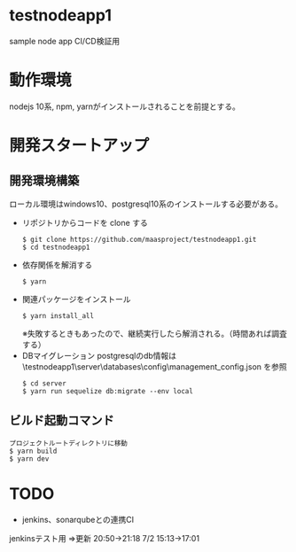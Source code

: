 # testnodeapp1
sample node app CI/CD検証用

# 動作環境

nodejs 10系, npm, yarnがインストールされることを前提とする。

# 開発スタートアップ

## 開発環境構築

ローカル環境はwindows10、postgresql10系のインストールする必要がある。

* リポジトリからコードを clone する
    ```shell
    $ git clone https://github.com/maasproject/testnodeapp1.git
    $ cd testnodeapp1
    ```
* 依存関係を解消する
    ```shell
    $ yarn
    ```
* 関連パッケージをインストール
    ```shell
    $ yarn install_all
    ```
    ※失敗するときもあったので、継続実行したら解消される。（時間あれば調査する）
* DBマイグレーション
    postgresqlのdb情報は
    \testnodeapp1\server\databases\config\management_config.json
    を参照
    ```shell
    $ cd server
    $ yarn run sequelize db:migrate --env local
    ```
    
## ビルド起動コマンド
    プロジェクトルートディレクトリに移動
    $ yarn build
    $ yarn dev
    
# TODO
-  jenkins、sonarqubeとの連携CI

jenkinsテスト用
⇒更新 20:50->21:18
  7/2 15:13->17:01